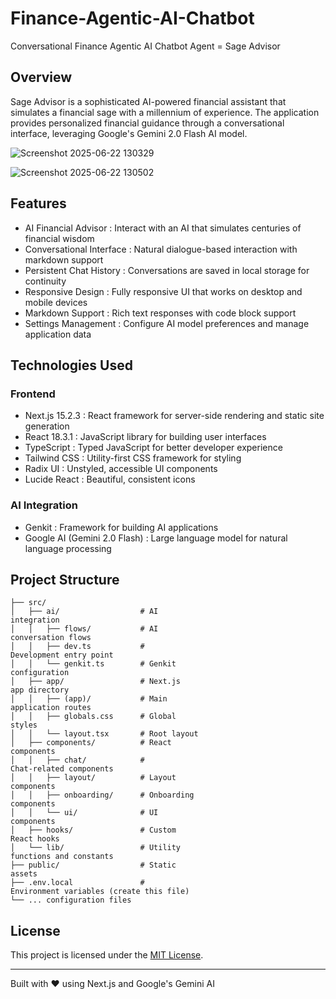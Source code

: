 # Finance-Agentic-AI-Chatbot
Conversational Finance Agentic AI Chatbot 
Agent = Sage Advisor
## Overview
Sage Advisor is a sophisticated AI-powered financial assistant that simulates a financial sage with a millennium of experience. The application provides personalized financial guidance through a conversational interface, leveraging Google's Gemini 2.0 Flash AI model.

![Screenshot 2025-06-22 130329](https://github.com/user-attachments/assets/354416e0-3884-4c87-ad20-a3a14011a68b)

![Screenshot 2025-06-22 130502](https://github.com/user-attachments/assets/7db79277-5444-466f-a1d2-2d3095beb7a2)



## Features
- AI Financial Advisor : Interact with an AI that simulates centuries of financial wisdom
- Conversational Interface : Natural dialogue-based interaction with markdown support
- Persistent Chat History : Conversations are saved in local storage for continuity
- Responsive Design : Fully responsive UI that works on desktop and mobile devices
- Markdown Support : Rich text responses with code block support
- Settings Management : Configure AI model preferences and manage application data

## Technologies Used
### Frontend
- Next.js 15.2.3 : React framework for server-side rendering and static site generation
- React 18.3.1 : JavaScript library for building user interfaces
- TypeScript : Typed JavaScript for better developer experience
- Tailwind CSS : Utility-first CSS framework for styling
- Radix UI : Unstyled, accessible UI components
- Lucide React : Beautiful, consistent icons
### AI Integration
- Genkit : Framework for building AI applications
- Google AI (Gemini 2.0 Flash) : Large language model for natural language processing

## Project Structure
```
├── src/
│   ├── ai/                  # AI 
integration
│   │   ├── flows/           # AI 
conversation flows
│   │   ├── dev.ts           # 
Development entry point
│   │   └── genkit.ts        # Genkit 
configuration
│   ├── app/                 # Next.js 
app directory
│   │   ├── (app)/           # Main 
application routes
│   │   ├── globals.css      # Global 
styles
│   │   └── layout.tsx       # Root layout
│   ├── components/          # React 
components
│   │   ├── chat/            # 
Chat-related components
│   │   ├── layout/          # Layout 
components
│   │   ├── onboarding/      # Onboarding 
components
│   │   └── ui/              # UI 
components
│   ├── hooks/               # Custom 
React hooks
│   └── lib/                 # Utility 
functions and constants
├── public/                  # Static 
assets
├── .env.local               # 
Environment variables (create this file)
└── ... configuration files
```

## License
This project is licensed under the [MIT License](LICENSE).

---
Built with ❤️ using Next.js and Google's Gemini AI
